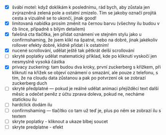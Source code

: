 - [x] švábí motel: když doklikám k poslednímu, rád bych, aby zůstala jen zvýrazněná zelená pole a ostatní zmizelo. Tím se jakoby označí projitá cesta a vizuálně se to ukončí, jinak good!
- [x] limitovaná nabídka prosím změnit na černou barvu (všechny ilu budou v čb lince, případně s bílým detailem)
- [x] falešná cta tlačítka, jen přidat oznámení ve stejném stylu jako u confirmshaming, že jsem klikl na špatné, nebo na dobré, jinak jakékoliv rollover efekty dobré, klidně přidat i k ostatním!
- [x] nucené scrollování, udělat ještě tak pětkrát delší scrollování
- [ ] skryté poplatky udělat matematický příklad, kde po kliknutí vyskočí jen nesmyslně vysoká částka
- [x] privacy zuckering: tam budou dva kroky, první zuckerberg s křížkem, při kliknutí na křížek se objeví oznámení o smazání, ale pouze z telefonu, s tím, že na cloudu data zůstanou a pak po potvrzení ok se zobrazí zuckerberg duch
- [ ] skryté předplatné — pokud je reálné udělat animaci přejížděcí text další měsíc a odečet peněz z účtu zprava doleva, pokud ne, necháme statickou ilu
- [ ] hardclick dodám ilu
- [ ] confirmshaming — tlačítko co tam už teď je, plus po něm se zobrazí ilu s textem
- [ ] skryte poplatky - kliknout a ukaze blbej soucet
- [ ] skryte predplatne - efekt
